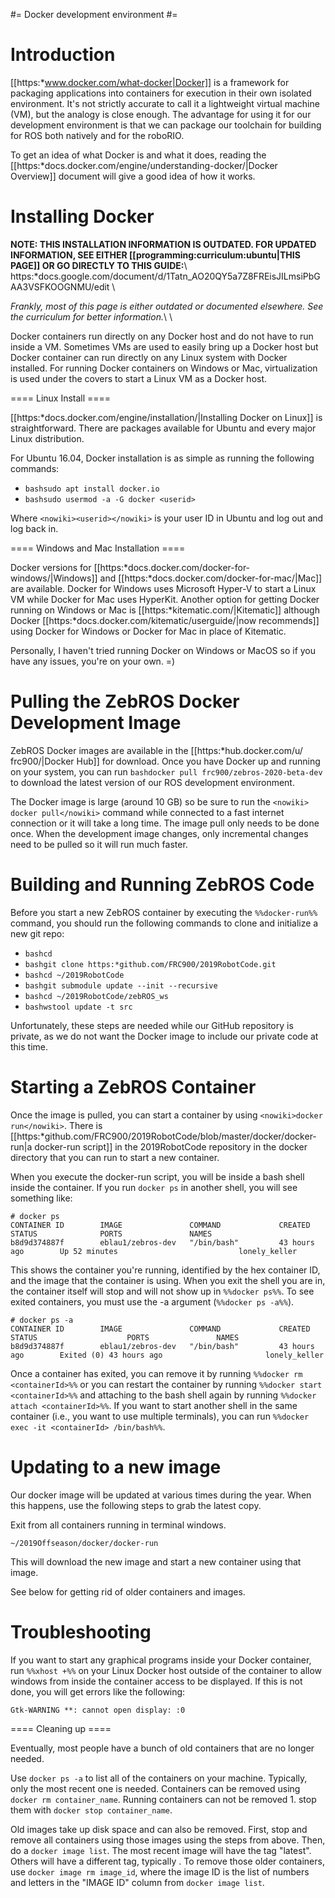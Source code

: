 #= Docker development environment #=


# Introduction #

[[https:*www.docker.com/what-docker|Docker]] is a framework for packaging applications into containers for execution in their own isolated environment. It's not strictly accurate to call it a lightweight virtual machine (VM), but the analogy is close enough. The advantage for using it for our development environment is that we can package our toolchain for building for ROS both natively and for the roboRIO.

To get an idea of what Docker is and what it does, reading the [[https:*docs.docker.com/engine/understanding-docker/|Docker Overview]] document will give a good idea of how it works.

# Installing Docker #

**NOTE: THIS INSTALLATION INFORMATION IS OUTDATED. FOR UPDATED INFORMATION, SEE EITHER __[[programming:curriculum:ubuntu|THIS PAGE]]__ OR GO DIRECTLY TO THIS GUIDE:**\\
https:*docs.google.com/document/d/1Tatn_AO20QY5a7Z8FREisJILmsiPbGAA3VSFKOOGNMU/edit
\\

*Frankly, most of this page is either outdated or documented elsewhere. See the curriculum for better information.*\\
\\

Docker containers run directly on any Docker host and do not have to run inside a VM. Sometimes VMs are used to easily bring up a Docker host but Docker container can run directly on any Linux system with Docker installed. For running Docker containers on Windows or Mac, virtualization is used under the covers to start a Linux VM as a Docker host.

==== Linux Install ====

[[https:*docs.docker.com/engine/installation/|Installing Docker on Linux]] is straightforward. There are packages available for Ubuntu and every major Linux distribution.

For Ubuntu 16.04, Docker installation is as simple as running the following commands:

  - ```bashsudo apt install docker.io```
  - ```bashsudo usermod -a -G docker <userid>```

Where `<nowiki><userid></nowiki>` is your user ID in Ubuntu and log out and log back in.

==== Windows and Mac Installation ====

Docker versions for [[https:*docs.docker.com/docker-for-windows/|Windows]] and [[https:*docs.docker.com/docker-for-mac/|Mac]] are available. Docker for Windows uses Microsoft Hyper-V to start a Linux VM while Docker for Mac uses HyperKit. Another option for getting Docker running on Windows or Mac is [[https:*kitematic.com/|Kitematic]] although Docker [[https:*docs.docker.com/kitematic/userguide/|now recommends]] using Docker for Windows or Docker for Mac in place of Kitematic.

Personally, I haven't tried running Docker on Windows or MacOS so if you have any issues, you're on your own. =)

# Pulling the ZebROS Docker Development Image #
ZebROS Docker images are available in the [[https:*​hub.docker.com/​u/​frc900/​|Docker Hub]] for download. Once you have Docker up and running on your system, you can run ```bash​docker pull frc900/zebros-2020-beta-dev```​ to download the latest version of our ROS development environment.	 
 
The Docker image is large (around 10 GB) so be sure to run the `<nowiki>​docker pull</nowiki>`​ command while connected to a fast internet connection or it will take a long time. The image pull only needs to be done once. When the development image changes, only incremental changes need to be pulled so it will run much faster.

# Building and Running ZebROS Code #
Before  you start a new ZebROS container by executing the `%%docker-run%%` command, you should run the following commands to clone and initialize a new git repo:

  - ```bashcd```
  - ```bashgit clone https:*github.com/FRC900/2019RobotCode.git```
  - ```bashcd ~/2019RobotCode```
  - ```bashgit submodule update --init --recursive```
  - ```bashcd ~/2019RobotCode/zebROS_ws```
  - ```bashwstool update -t src```

Unfortunately, these steps are needed while our GitHub repository is private, as we do not want the Docker image to include our private code at this time.

# Starting a ZebROS Container #

Once the image is pulled, you can start a container by using `<nowiki>docker run</nowiki>`. There is [[https:*github.com/FRC900/2019RobotCode/blob/master/docker/docker-run|a docker-run script]] in the 2019RobotCode repository in the docker directory that you can run to start a new container.

When you execute the docker-run script, you will be inside a bash shell inside the container. If you run `docker ps` in another shell, you will see something like:

```
# docker ps
CONTAINER ID        IMAGE               COMMAND             CREATED             STATUS              PORTS               NAMES
b8d9d374887f        eblau1/zebros-dev   "/bin/bash"         43 hours ago        Up 52 minutes                           lonely_keller
```

This shows the container you're running, identified by the hex container ID, and the image that the container is using. When you exit the shell you are in, the container itself will stop and will not show up in `%%docker ps%%`. To see exited containers, you must use the -a argument (`%%docker ps -a%%`).

```
# docker ps -a
CONTAINER ID        IMAGE               COMMAND             CREATED             STATUS                    PORTS               NAMES
b8d9d374887f        eblau1/zebros-dev   "/bin/bash"         43 hours ago        Exited (0) 43 hours ago                       lonely_keller
```

Once a container has exited, you can remove it by running `%%docker rm <containerId>%%` or you can restart the container by running `%%docker start <containerId>%%` and attaching to the bash shell again by running `%%docker attach <containerId>%%`. If you want to start another shell in the same container (i.e., you want to use multiple terminals), you can run `%%docker exec -it <containerId> /bin/bash%%`.

# Updating to a new image #

Our docker image will be updated at various times during the year.  When this happens, use the following steps to grab the latest copy.

Exit from all containers running in terminal windows.

```bashdocker pull frc900/zebros-2020-beta-dev:latest
~/2019Offseason/docker/docker-run
```

This will download the new image and start a new container using that image.

See below for getting rid of older containers and images.

# Troubleshooting #

If you want to start any graphical programs inside your Docker container, run `%%xhost +%%` on your Linux Docker host outside of the container to allow windows from inside the container access to be displayed. If this is not done, you will get errors like the following:

```
Gtk-WARNING **: cannot open display: :0
```


==== Cleaning up ====

Eventually, most people have a bunch of old containers that are no longer needed.  

Use `docker ps -a` to list all of the containers on your machine.  Typically, only the most recent one is needed.  Containers can be removed using `docker rm container_name`.  Running containers can not be removed 1. stop them with `docker stop container_name`.

Old images take up disk space and can also be removed.  First, stop and remove all containers using those images using the steps from above.  Then, do a `docker image list`.  The most recent image will have the tag "latest".  Others will have a different tag, typically <none>.  To remove those older containers, use `docker image rm image_id`, where the image ID is the list of numbers and letters in the "IMAGE ID" column from `docker image list`.



